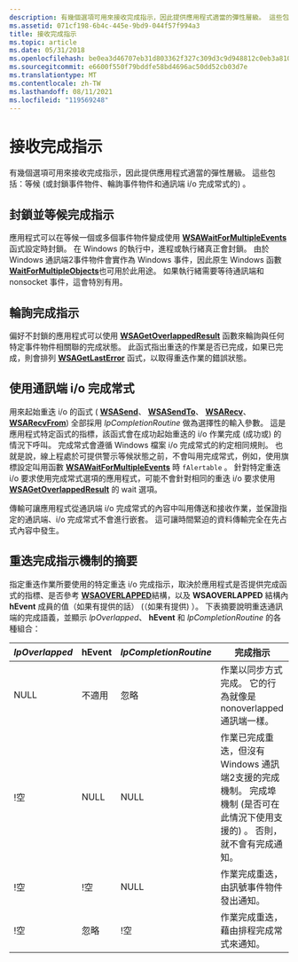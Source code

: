 ```yaml
---
description: 有幾個選項可用來接收完成指示，因此提供應用程式適當的彈性層級。 這些包括：等候 (或封鎖事件物件、輪詢事件物件和通訊端 i/o 完成常式的) 。
ms.assetid: 071cf198-6b4c-445e-9bd9-044f57f994a3
title: 接收完成指示
ms.topic: article
ms.date: 05/31/2018
ms.openlocfilehash: be0ea3d46707eb31d803362f327c309d3c9d948812c0eb3a810e31b896e895e1
ms.sourcegitcommit: e6600f550f79bddfe58bd4696ac50dd52cb03d7e
ms.translationtype: MT
ms.contentlocale: zh-TW
ms.lasthandoff: 08/11/2021
ms.locfileid: "119569248"
---
```

# <a name="receiving-completion-indications"></a>接收完成指示

有幾個選項可用來接收完成指示，因此提供應用程式適當的彈性層級。 這些包括：等候 (或封鎖事件物件、輪詢事件物件和通訊端 i/o 完成常式的) 。

## <a name="blocking-and-waiting-for-completion-indication"></a>封鎖並等候完成指示

應用程式可以在等候一個或多個事件物件變成使用 [**WSAWaitForMultipleEvents**](/windows/desktop/api/Winsock2/nf-winsock2-wsawaitformultipleevents) 函式設定時封鎖。 在 Windows 的執行中，進程或執行緒真正會封鎖。 由於 Windows 通訊端2事件物件會實作為 Windows 事件，因此原生 Windows 函數 [**WaitForMultipleObjects**](/windows/win32/api/synchapi/nf-synchapi-waitformultipleobjects)也可用於此用途。 如果執行緒需要等待通訊端和 nonsocket 事件，這會特別有用。

## <a name="polling-for-completion-indication"></a>輪詢完成指示

偏好不封鎖的應用程式可以使用 [**WSAGetOverlappedResult**](/windows/desktop/api/Winsock2/nf-winsock2-wsagetoverlappedresult) 函數來輪詢與任何特定事件物件相關聯的完成狀態。 此函式指出重迭的作業是否已完成，如果已完成，則會排列 [**WSAGetLastError**](/windows/desktop/api/winsock/nf-winsock-wsagetlasterror) 函式，以取得重迭作業的錯誤狀態。

## <a name="using-socket-io-completion-routines"></a>使用通訊端 i/o 完成常式

用來起始重迭 i/o 的函式 ( [**WSASend**](/windows/desktop/api/Winsock2/nf-winsock2-wsasend)、 [**WSASendTo**](/windows/desktop/api/Winsock2/nf-winsock2-wsasendto)、 [**WSARecv**](/windows/desktop/api/Winsock2/nf-winsock2-wsarecv)、 [**WSARecvFrom**](/windows/desktop/api/Winsock2/nf-winsock2-wsarecvfrom)) 全部採用 *lpCompletionRoutine* 做為選擇性的輸入參數。 這是應用程式特定函式的指標，該函式會在成功起始重迭的 i/o 作業完成 (成功或) 的情況下呼叫。 完成常式會遵循 Windows 檔案 i/o 完成常式的約定相同規則。 也就是說，線上程處於可提供警示等候狀態之前，不會叫用完成常式，例如，使用旗標設定叫用函數 [**WSAWaitForMultipleEvents**](/windows/desktop/api/Winsock2/nf-winsock2-wsawaitformultipleevents) 時 `fAlertable` 。 針對特定重迭 i/o 要求使用完成常式選項的應用程式，可能不會針對相同的重迭 i/o 要求使用 [**WSAGetOverlappedResult**](/windows/desktop/api/Winsock2/nf-winsock2-wsagetoverlappedresult) 的 wait 選項。

傳輸可讓應用程式從通訊端 i/o 完成常式的內容中叫用傳送和接收作業，並保證指定的通訊端、i/o 完成常式不會進行嵌套。 這可讓時間緊迫的資料傳輸完全在先占式內容中發生。

## <a name="summary-of-overlapped-completion-indication-mechanisms"></a>重迭完成指示機制的摘要

指定重迭作業所要使用的特定重迭 i/o 完成指示，取決於應用程式是否提供完成函式的指標、是否參考 [**WSAOVERLAPPED**](/windows/desktop/api/Winsock2/ns-winsock2-wsaoverlapped)結構，以及 **WSAOVERLAPPED** 結構內 **hEvent** 成員的值（如果有提供的話） (（如果有提供) ）。 下表摘要說明重迭通訊端的完成語義，並顯示 *lpOverlapped*、 **hEvent** 和 *lpCompletionRoutine* 的各種組合：

| *lpOverlapped* | hEvent         | *lpCompletionRoutine* | 完成指示                                                                                                                                                                                                    |
|----------------|----------------|-----------------------|--------------------------------------------------------------------------------------------------------------------------------------------------------------------------------------------------------------------------|
| NULL           | 不適用 | 忽略               | 作業以同步方式完成。 它的行為就像是 nonoverlapped 通訊端一樣。                                                                                                                                      |
| !空          | NULL           | NULL                  | 作業已完成重迭，但沒有 Windows 通訊端2支援的完成機制。 完成埠機制 (是否可在此情況下使用支援的) 。 否則，就不會有完成通知。 |
| !空          | !空          | NULL                  | 作業完成重迭，由訊號事件物件發出通知。                                                                                                                                                  |
| !空          | 忽略        | !空                 | 作業完成重迭，藉由排程完成常式來通知。                                                                                                                                           |



 

 

 
